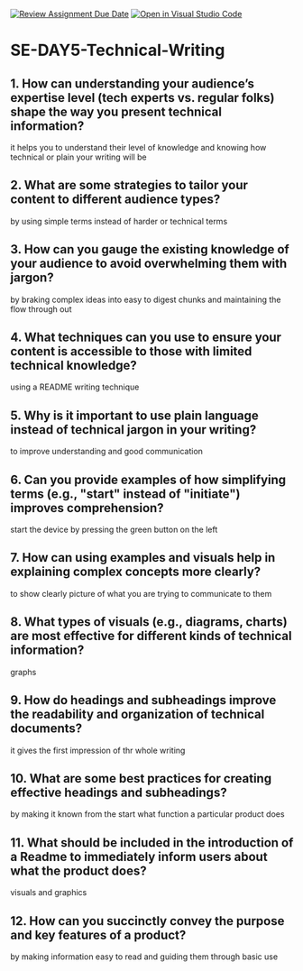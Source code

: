 [![Review Assignment Due Date](https://classroom.github.com/assets/deadline-readme-button-22041afd0340ce965d47ae6ef1cefeee28c7c493a6346c4f15d667ab976d596c.svg)](https://classroom.github.com/a/zsAR-pyY)
[![Open in Visual Studio Code](https://classroom.github.com/assets/open-in-vscode-2e0aaae1b6195c2367325f4f02e2d04e9abb55f0b24a779b69b11b9e10269abc.svg)](https://classroom.github.com/online_ide?assignment_repo_id=16318275&assignment_repo_type=AssignmentRepo)
# SE-DAY5-Technical-Writing
## 1. How can understanding your audience’s expertise level (tech experts vs. regular folks) shape the way you present technical information?
it helps you to understand their level of knowledge and knowing how technical or plain your writing will be
## 2. What are some strategies to tailor your content to different audience types?
by using simple terms instead of harder or technical terms 
## 3. How can you gauge the existing knowledge of your audience to avoid overwhelming them with jargon?
by braking complex ideas into easy to digest chunks and maintaining the flow through out
## 4. What techniques can you use to ensure your content is accessible to those with limited technical knowledge?
using a README writing technique 
## 5. Why is it important to use plain language instead of technical jargon in your writing?
to improve understanding and good communication 
## 6. Can you provide examples of how simplifying terms (e.g., "start" instead of "initiate") improves comprehension?
start the device by pressing the green button on the left 
## 7. How can using examples and visuals help in explaining complex concepts more clearly?
to show clearly picture of what you are trying to communicate to them 
## 8. What types of visuals (e.g., diagrams, charts) are most effective for different kinds of technical information?
graphs
## 9. How do headings and subheadings improve the readability and organization of technical documents?
it gives the first impression of thr whole writing 
## 10. What are some best practices for creating effective headings and subheadings?
by making it known from the start what function a particular product does 
## 11. What should be included in the introduction of a Readme to immediately inform users about what the product does?
visuals and graphics 
## 12. How can you succinctly convey the purpose and key features of a product?
by making information easy to read and guiding them through basic use
